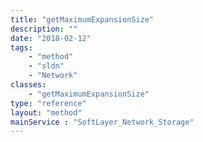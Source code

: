 ```yaml
---
title: "getMaximumExpansionSize"
description: ""
date: "2018-02-12"
tags:
    - "method"
    - "sldn"
    - "Network"
classes:
    - "getMaximumExpansionSize"
type: "reference"
layout: "method"
mainService : "SoftLayer_Network_Storage"
---
```

